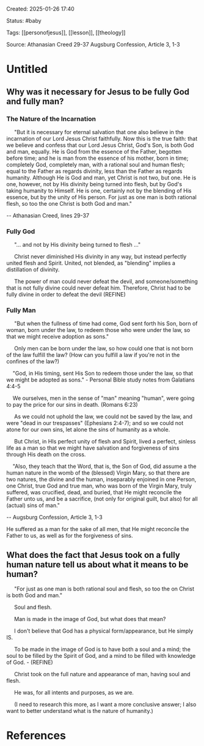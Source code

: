 Created: 2025-01-26 17:40

Status: #baby

Tags: [[personofjesus]], [[lesson]], [[theology]]

Source: Athanasian Creed 29-37
Augsburg Confession, Article 3, 1-3

# Untitled

## Why was it necessary for Jesus to be fully God and fully man?

### The Nature of the Incarnation

$\quad$ "But it is necessary for eternal salvation that one also believe in the incarnation of our Lord Jesus Christ faithfully. Now this is the true faith: that we believe and confess that our Lord Jesus Christ, God's Son, is both God and man, equally. He is God from the essence of the Father, begotten before time; and he is man from the essence of his mother, born in time; completely God, completely man, with a rational soul and human flesh; equal to the Father as regards divinity, less than the Father as regards humanity. Although He is God and man, yet Christ is not two, but one. He is one, however, not by His divinity being turned into flesh, but by God's taking humanity to Himself. He is one, certainly not by the blending of His essence, but by the unity of His person. For just as one man is both rational flesh, so too the one Christ is both God and man."

-- Athanasian Creed, lines 29-37

### Fully God

$\quad$ "... and not by His divinity being turned to flesh ..."

$\quad$ Christ never diminished His divinity in any way, but instead perfectly united flesh and Spirit. United, not blended, as "blending" implies a distillation of divinity.

$\quad$ The power of man could never defeat the devil, and someone/something that is not fully divine could never defeat him. Therefore, Christ had to be fully divine in order to defeat the devil (REFINE)

### Fully Man

$\quad$ "But when the fullness of time had come, God sent forth his Son, born of woman, born under the law, to redeem those who were under the law, so that we might receive adoption as sons."

$\quad$ Only men can be born under the law, so how could one that is not born of the law fulfill the law? (How can you fulfill a law if you're not in the confines of the law?)

$\quad$"God, in His timing, sent His Son to redeem those under the law, so that we might be adopted as sons." - Personal Bible study notes from Galatians 4:4-5

$\quad$We ourselves, men in the sense of "man" meaning "human", were going to pay the price for our sins in death. (Romans 6:23)

$\quad$ As we could not uphold the law, we could not be saved by the law, and were "dead in our trespasses" (Ephesians 2:4-7); and so we could not atone for our own sins, let alone the sins of humanity as a whole.

$\quad$ But Christ, in HIs perfect unity of flesh and Spirit, lived a perfect, sinless life as a man so that we might have salvation and forgiveness of sins through His death on the cross.

$\quad$"Also, they teach that the Word, that is, the Son of God, did assume a the human nature in the womb of the (blessed) Virgin Mary, so that there are two natures, the divine and the human, inseparably enjoined in one Person, one Christ, true God and true man, who was born of the Virgin Mary, truly suffered, was crucified, dead, and buried, that He might reconcile the Father unto us, and be a sacrifice, (not only for original guilt, but also) for all (actual) sins of man."

-- Augsburg Confession, Article 3, 1-3

He suffered as a man for the sake of all men, that He might reconcile the Father to us, as well as for the forgiveness of sins.

## What does the fact that Jesus took on a fully human nature tell us about what it means to be human?

$\quad$ "For just as one man is both rational soul and flesh, so too the on Christ is both God and man."

$\quad$ Soul and flesh.

$\quad$ Man is made in the image of God, but what does that mean?

$\quad$ I don't believe that God has a physical form/appearance, but He simply IS.

$\quad$ To be made in the image of God is to have both a soul and a mind; the soul to be filled by the Spirit of God, and a mind to be filled with knowledge of God. - (REFINE)

$\quad$ Christ took on the full nature and appearance of man, having soul and flesh.

$\quad$ He was, for all intents and purposes, as we are.

$\quad$ (I need to research this more, as I want a more conclusive answer; I also want to better understand what is the nature of humanity.)

## 







# References